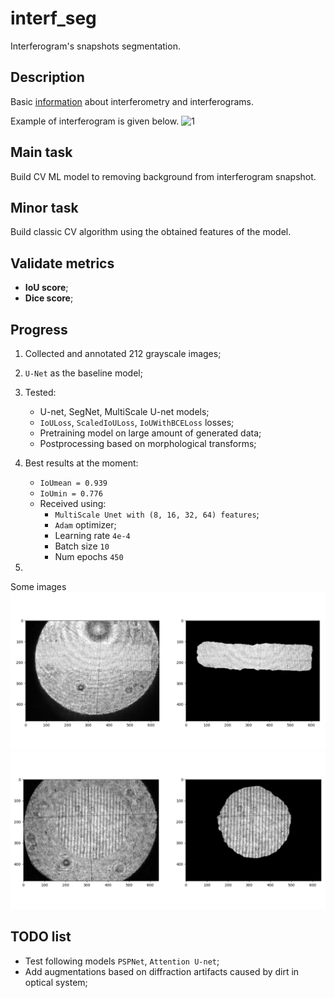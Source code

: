 # interf_seg
Interferogram's snapshots segmentation.

## Description
Basic [information](https://en.wikipedia.org/wiki/Interferometry) about interferometry and interferograms.

Example of interferogram is given below.
![1](https://upload.wikimedia.org/wikipedia/commons/e/e8/Optical_flat_interference_fringes.jpg)


## Main task
Build CV ML model to removing background from interferogram snapshot.

## Minor task
Build classic CV algorithm using the obtained features of the model.

## Validate metrics
- **IoU score**;
- **Dice score**;

## Progress
1. Collected and annotated 212 grayscale images;
2. `U-Net` as the baseline model;
3. Tested:
    - U-net, SegNet, MultiScale U-net models;
    - `IoULoss`, `ScaledIoULoss`, `IoUWithBCELoss` losses;
    - Pretraining model on large amount of generated data;
    - Postprocessing based on morphological transforms;
4.  Best results at the moment:
    - `IoUmean = 0.939`
    - `IoUmin = 0.776`
    - Received using:
        - `MultiScale Unet with (8, 16, 32, 64) features`;
        - `Adam` optimizer;
        - Learning rate `4e-4`
        - Batch size `10`
        - Num epochs `450`

5.
Some images
![1](https://github.com/shchukinvov/interf_seg/blob/main/figure/results_1.png)
![2](https://github.com/shchukinvov/interf_seg/blob/main/figure/results_2.png)

## TODO list
- Test following models `PSPNet`, `Attention U-net`;
- Add augmentations based on diffraction artifacts caused by dirt in optical system;
